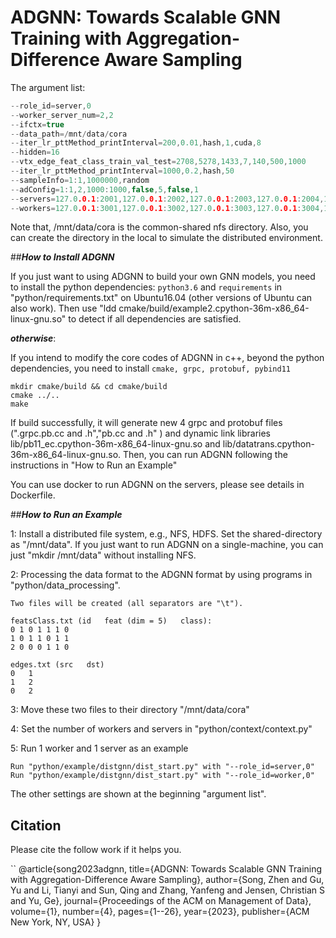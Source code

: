 # ADGNN: Towards Scalable GNN Training with Aggregation-Difference Aware Sampling


The argument list:
```c++
--role_id=server,0
--worker_server_num=2,2
--ifctx=true
--data_path=/mnt/data/cora
--iter_lr_pttMethod_printInterval=200,0.01,hash,1,cuda,8
--hidden=16
--vtx_edge_feat_class_train_val_test=2708,5278,1433,7,140,500,1000
--iter_lr_pttMethod_printInterval=1000,0.2,hash,50
--sampleInfo=1:1,1000000,random
--adConfig=1:1,2,1000:1000,false,5,false,1
--servers=127.0.0.1:2001,127.0.0.1:2002,127.0.0.1:2003,127.0.0.1:2004,127.0.0.1:2005,127.0.0.1:2006
--workers=127.0.0.1:3001,127.0.0.1:3002,127.0.0.1:3003,127.0.0.1:3004,127.0.0.1:3005,127.0.0.1:3006
```
Note that, /mnt/data/cora is the common-shared nfs directory. 
Also, you can create the directory in the local to simulate the 
distributed environment. 

##**_How to Install ADGNN_**

If you just want to using ADGNN to build your own GNN models, you need to install the python dependencies:
`python3.6` and `requirements` in "python/requirements.txt" on Ubuntu16.04 (other versions of Ubuntu can also work).
Then use "ldd cmake/build/example2.cpython-36m-x86_64-linux-gnu.so" to detect if all dependencies are satisfied. 

**_otherwise_**:

If you intend to modify the core codes of ADGNN in c++, beyond the python dependencies, you need to install `cmake, grpc, protobuf, pybind11`

```
mkdir cmake/build && cd cmake/build
cmake ../..
make
```

If build successfully, it will generate new 4 grpc and protobuf files (".grpc.pb.cc and .h","pb.cc and .h" )
 and dynamic link libraries lib/pb11_ec.cpython-36m-x86_64-linux-gnu.so and lib/datatrans.cpython-36m-x86_64-linux-gnu.so. Then, you can run ADGNN
 following the instructions in "How to Run an Example"


You can use docker to run ADGNN on the servers, please see details in Dockerfile.

##**_How to Run an Example_**

1: Install a distributed file system, e.g., NFS, HDFS. Set the shared-directory as "/mnt/data". 
If you just want to run ADGNN on a single-machine, you can just "mkdir /mnt/data" without installing NFS.

2: Processing the data format to the ADGNN format by using programs in "python/data_processing".
```
Two files will be created (all separators are "\t"). 

featsClass.txt (id   feat (dim = 5)   class):
0 1 0 1 1 1 0
1 0 1 1 0 1 1
2 0 0 0 1 1 0

edges.txt (src   dst)
0   1
1   2
0   2
``` 

3: Move these two files to their directory "/mnt/data/cora"

4: Set the number of workers and servers in "python/context/context.py"

5: Run 1 worker and 1 server as an example
```
Run "python/example/distgnn/dist_start.py" with "--role_id=server,0"
Run "python/example/distgnn/dist_start.py" with "--role_id=worker,0"
```
The other settings are shown at the beginning "argument list".


## Citation
Please cite the follow work if it helps you.

``
@article{song2023adgnn,
  title={ADGNN: Towards Scalable GNN Training with Aggregation-Difference Aware Sampling},
  author={Song, Zhen and Gu, Yu and Li, Tianyi and Sun, Qing and Zhang, Yanfeng and Jensen, Christian S and Yu, Ge},
  journal={Proceedings of the ACM on Management of Data},
  volume={1},
  number={4},
  pages={1--26},
  year={2023},
  publisher={ACM New York, NY, USA}
}
```
